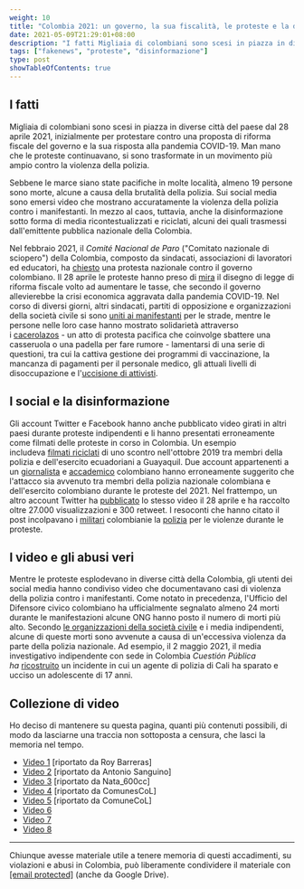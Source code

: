 ```yaml
---
weight: 10
title: "Colombia 2021: un governo, la sua fiscalità, le proteste e la disinformazione"
date: 2021-05-09T21:29:01+08:00
description: "I fatti Migliaia di colombiani sono scesi in piazza in diverse città del paese dal 28 aprile 2021"
tags: ["fakenews", "proteste", "disinformazione"]
type: post
showTableOfContents: true
---
```


## I fatti

Migliaia di colombiani sono scesi in piazza in diverse città del paese dal 28 aprile 2021, inizialmente per protestare contro una proposta di riforma fiscale del governo e la sua risposta alla pandemia COVID-19. Man mano che le proteste continuavano, si sono trasformate in un movimento più ampio contro la violenza della polizia.

Sebbene le marce siano state pacifiche in molte località, almeno 19 persone sono morte, alcune a causa della brutalità della polizia. Sui social media sono emersi video che mostrano accuratamente la violenza della polizia contro i manifestanti. In mezzo al caos, tuttavia, anche la disinformazione sotto forma di media ricontestualizzati e riciclati, alcuni dei quali trasmessi dall'emittente pubblica nazionale della Colombia.

Nel febbraio 2021, il _Comité Nacional de Paro_ ("Comitato nazionale di sciopero") della Colombia, composto da sindacati, associazioni di lavoratori ed educatori, ha [chiesto](https://twitter.com/CGTCol/status/1362395060717973504) una protesta nazionale contro il governo colombiano. Il 28 aprile le proteste hanno preso di [mira](https://www.reuters.com/world/americas/thousands-colombians-march-protest-government-tax-proposals-2021-04-28/) il disegno di legge di riforma fiscale volto ad aumentare le tasse, che secondo il governo allevierebbe la crisi economica aggravata dalla pandemia COVID-19. Nel corso di diversi giorni, altri sindacati, partiti di opposizione e organizzazioni della società civile si sono [uniti ai manifestanti](https://www.bbc.com/mundo/noticias-america-latina-56932013) per le strade, mentre le persone nelle loro case hanno mostrato solidarietà attraverso i [cacerolazos](https://thebogotapost.com/a-journey-around-the-world-with-the-history-of-the-cacerolazo/42524/) - un atto di protesta pacifica che coinvolge sbattere una casseruola o una padella per fare rumore - lamentarsi di una serie di questioni, tra cui la cattiva gestione dei programmi di vaccinazione, la mancanza di pagamenti per il personale medico, gli attuali livelli di disoccupazione e l'[uccisione di attivisti](https://www.amnesty.org/en/latest/news/2020/06/lideres-sociales-nos-siguen-matando-durante-cuarentena/).

## I social e la disinformazione

Gli account Twitter e Facebook hanno anche pubblicato video girati in altri paesi durante proteste indipendenti e li hanno presentati erroneamente come filmati delle proteste in corso in Colombia. Un esempio includeva [filmati riciclati](https://www.elcomercio.com/actualidad/guayaquil-enfrentamiento-militares-policias-movilizaciones.html) di uno scontro nell'ottobre 2019 tra membri della polizia e dell'esercito ecuadoriani a Guayaquil. Due account appartenenti a un [giornalista](https://twitter.com/luchoceliscnai/status/1387484941211086854) e [accademico](https://twitter.com/LuisAlfonsoEsc/status/1387483927447736327) colombiano hanno erroneamente suggerito che l'attacco sia avvenuto tra membri della polizia nazionale colombiana e dell'esercito colombiano durante le proteste del 2021. Nel frattempo, un altro account Twitter ha [pubblicato](https://twitter.com/Caztrofj/status/1387486206125088775) lo stesso video il 28 aprile e ha raccolto oltre 27.000 visualizzazioni e 300 retweet. I resoconti che hanno citato il post incolpavano i [militari](https://twitter.com/SARGENTOCASTROV/status/1387557672535400458) colombiani[](https://twitter.com/SARGENTOCASTROV/status/1387557672535400458)e la [polizia](https://twitter.com/Daweeblog/status/1387513229912559633) per le violenze durante le proteste.

## I video e gli abusi veri

Mentre le proteste esplodevano in diverse città della Colombia, gli utenti dei social media hanno condiviso video che documentavano casi di violenza della polizia contro i manifestanti. Come notato in precedenza, l'Ufficio del Difensore civico colombiano ha ufficialmente segnalato almeno 24 morti durante le manifestazioni alcune ONG hanno posto il numero di morti più alto. Secondo [le organizzazioni della società civile](https://www.amnesty.org/en/latest/news/2021/05/colombia-amnistia-denuncia-respuesta-militarizada-represion-policial/) e i media indipendenti, alcune di queste morti sono avvenute a causa di un'eccessiva violenza da parte della polizia nazionale. Ad esempio, il 2 maggio 2021, il media investigativo indipendente con sede in Colombia _Cuestión Pública ha_ [ricostruito](https://cuestionpublica.com/monologos-del-adios-sobre-la-muerte-de-marcelo-agredo/) un incidente in cui un agente di polizia di Cali ha sparato e ucciso un adolescente di 17 anni.

## Collezione di video

Ho deciso di mantenere su questa pagina, quanti più contenuti possibili, di modo da lasciarne una traccia non sottoposta a censura, che lasci la memoria nel tempo.

*   [Video 1](https://dariofadda.it/o7Bd7Xjvt9lS1s2r.mp4) \[riportato da Roy Barreras\]
*   [Video 2](https://dariofadda.it/ZqhXqf5jAbQPRQg_.mp4) \[riportato da Antonio Sanguino\]
*   [Video 3](https://dariofadda.it/UfKhN7-l3oejmsjh.mp4) \[riportato da Nata\_600cc\]
*   [Video 4](https://dariofadda.it/FrM9saE2oG68DjP_.mp4) \[riportato da ComunesCoL\]
*   [Video 5](https://dariofadda.it/BLT9yspVuEMfN3WP.mp4) \[riportato da ComuneCoL\]
*   [Video 6](https://dariofadda.it/5Up_m6k4h1X28Ulq.mp4) 
*   [Video 7](https://dariofadda.it/5UP3GiGyt9hWQnFo.mp4)
*   [Video 8](https://dariofadda.it/3cXQY1rIhtjA-lLs.mp4)

---

Chiunque avesse materiale utile a tenere memoria di questi accadimenti, su violazioni e abusi in Colombia, può liberamente condividere il materiale con [\[email protected\]](/cdn-cgi/l/email-protection#631013000d06174d0a0d050c23040e020a0f4d000c0e) (anche da Google Drive).

